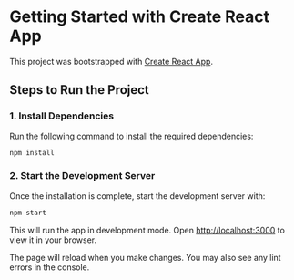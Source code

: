# Getting Started with Create React App

This project was bootstrapped with [Create React App](https://github.com/facebook/create-react-app).

## Steps to Run the Project

### 1. Install Dependencies
Run the following command to install the required dependencies:
```sh
npm install
```

### 2. Start the Development Server
Once the installation is complete, start the development server with:
```sh
npm start
```

This will run the app in development mode.
Open [http://localhost:3000](http://localhost:3000) to view it in your browser.

The page will reload when you make changes.
You may also see any lint errors in the console.